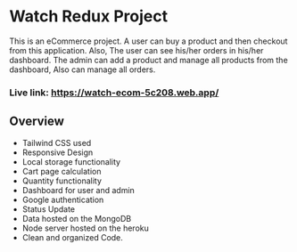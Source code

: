 # Watch Redux Project

This is an eCommerce project. A user can buy a product and then checkout from this application. Also, The user can see his/her orders in his/her dashboard. The admin can add a product and manage all products from the dashboard, Also can manage all orders.

### Live link: https://watch-ecom-5c208.web.app/

## Overview

* Tailwind CSS used
* Responsive Design
* Local storage functionality
* Cart page calculation
* Quantity functionality
* Dashboard for user and admin
* Google authentication
* Status Update
* Data hosted on the MongoDB
* Node server hosted on the heroku
* Clean and organized Code.
